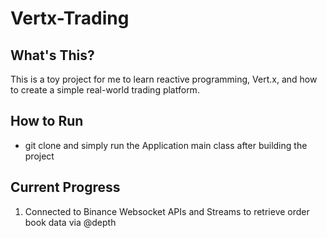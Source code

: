 # Vertx-Trading

## What's This?
This is a toy project for me to learn reactive programming, Vert.x, and how to create a simple real-world trading platform.

## How to Run
- git clone and simply run the Application main class after building the project

## Current Progress
1. Connected to Binance Websocket APIs and Streams to retrieve order book data via @depth
